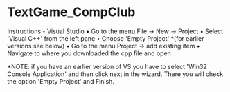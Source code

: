 # TextGame_CompClub

Instructions - Visual Studio
  • Go to the menu File -> New -> Project
  • Select 'Visual C++' from the left pane
  • Choose 'Empty Project' *(for earlier versions see below)
  • Go to the menu Project -> add existing item
  • Navigate to where you downloaded the cpp file and open

*NOTE: if you have an earlier version of VS you have to select 'Win32 Console Application' and then click next in the wizard. There you will check the option 'Empty Project' and Finish.